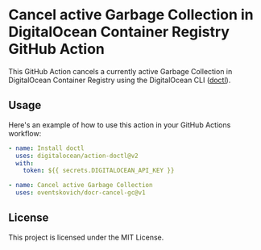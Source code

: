 # Cancel active Garbage Collection in DigitalOcean Container Registry GitHub Action

This GitHub Action cancels a currently active Garbage Collection in DigitalOcean Container Registry using the DigitalOcean CLI ([doctl](https://github.com/digitalocean/action-doctl)).

## Usage

Here's an example of how to use this action in your GitHub Actions workflow:

```yaml
- name: Install doctl
  uses: digitalocean/action-doctl@v2
  with:
    token: ${{ secrets.DIGITALOCEAN_API_KEY }}

- name: Cancel active Garbage Collection
  uses: oventskovich/docr-cancel-gc@v1
```

## License

This project is licensed under the MIT License.
